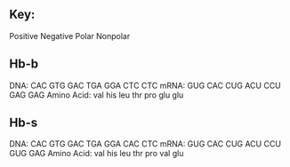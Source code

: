 ## Key:
Positive
Negative
Polar
Nonpolar

## Hb-b
DNA: CAC GTG GAC TGA GGA CTC CTC
mRNA: GUG CAC CUG ACU CCU GAG GAG
Amino Acid: val his leu thr pro glu glu

## Hb-s
DNA: CAC GTG GAC TGA GGA CAC CTC
mRNA: GUG CAC CUG ACU CCU GUG GAG
Amino Acid: val his leu thr pro val glu